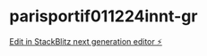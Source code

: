 # parisportif011224innt-gr

[Edit in StackBlitz next generation editor ⚡️](https://stackblitz.com/~/github.com/waindayen/parisportif011224innt-gr)